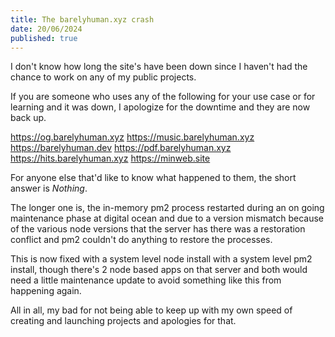 ```yaml
---
title: The barelyhuman.xyz crash
date: 20/06/2024
published: true
---
```


I don't know how long the site's have been down since I haven't had the chance
to work on any of my public projects.

If you are someone who uses any of the following for your use case or for
learning and it was down, I apologize for the downtime and they are now back up.

https://og.barelyhuman.xyz https://music.barelyhuman.xyz https://barelyhuman.dev
https://pdf.barelyhuman.xyz https://hits.barelyhuman.xyz https://minweb.site

For anyone else that'd like to know what happened to them, the short answer is
_Nothing_.

The longer one is, the in-memory pm2 process restarted during an on going
maintenance phase at digital ocean and due to a version mismatch because of the
various node versions that the server has there was a restoration conflict and
pm2 couldn't do anything to restore the processes.

This is now fixed with a system level node install with a system level pm2
install, though there's 2 node based apps on that server and both would need a
little maintenance update to avoid something like this from happening again.

All in all, my bad for not being able to keep up with my own speed of creating
and launching projects and apologies for that.
